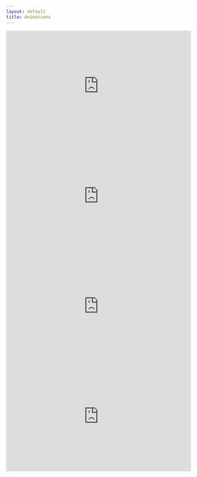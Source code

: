 ```yaml
---
layout: default
title: Animations
---
```

<div class="row">
  <div class="col-6" style="text-align:center; background-color: #f2f2f2;"><iframe width="100%" height="300" src="https://www.youtube.com/embed/1UfzlKRpKdo" frameborder="0" allowfullscreen></iframe></div>
  <div class="col-6" style="text-align:center; background-color: #f2f2f2;"><iframe width="100%" height="300" src="https://www.youtube.com/embed/j6ErGI-S_Jw" frameborder="0" allowfullscreen></iframe></div>  
</div>
<div class="row">
  <div class="col-6" style="text-align:center; background-color: #f2f2f2;"><iframe width="100%" height="300" src="https://www.youtube.com/embed/S1-24yZ8EXQ" frameborder="0" allowfullscreen></iframe></div>
  <div class="col-6" style="text-align:center; background-color: #f2f2f2;"><iframe width="100%" height="300" src="https://www.youtube.com/embed/9gqtEASDaTQ" frameborder="0" allowfullscreen></iframe></div>  
</div>
